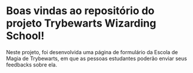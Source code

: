 # Boas vindas ao repositório do projeto Trybewarts Wizarding School!

Neste projeto, foi desenvolvida uma página de formulário da Escola de Magia de Trybewarts, em que as pessoas estudantes poderão enviar seus feedbacks sobre ela.
